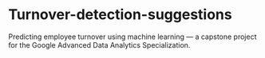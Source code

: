 # Turnover-detection-suggestions
Predicting employee turnover using machine learning — a capstone project for the Google Advanced Data Analytics Specialization.

